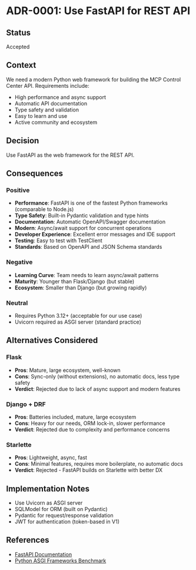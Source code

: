 # ADR-0001: Use FastAPI for REST API

## Status
Accepted

## Context
We need a modern Python web framework for building the MCP Control Center API. Requirements include:
- High performance and async support
- Automatic API documentation
- Type safety and validation
- Easy to learn and use
- Active community and ecosystem

## Decision
Use FastAPI as the web framework for the REST API.

## Consequences

### Positive
- **Performance**: FastAPI is one of the fastest Python frameworks (comparable to Node.js)
- **Type Safety**: Built-in Pydantic validation and type hints
- **Documentation**: Automatic OpenAPI/Swagger documentation
- **Modern**: Async/await support for concurrent operations
- **Developer Experience**: Excellent error messages and IDE support
- **Testing**: Easy to test with TestClient
- **Standards**: Based on OpenAPI and JSON Schema standards

### Negative
- **Learning Curve**: Team needs to learn async/await patterns
- **Maturity**: Younger than Flask/Django (but stable)
- **Ecosystem**: Smaller than Django (but growing rapidly)

### Neutral
- Requires Python 3.12+ (acceptable for our use case)
- Uvicorn required as ASGI server (standard practice)

## Alternatives Considered

### Flask
- **Pros**: Mature, large ecosystem, well-known
- **Cons**: Sync-only (without extensions), no automatic docs, less type safety
- **Verdict**: Rejected due to lack of async support and modern features

### Django + DRF
- **Pros**: Batteries included, mature, large ecosystem
- **Cons**: Heavy for our needs, ORM lock-in, slower performance
- **Verdict**: Rejected due to complexity and performance concerns

### Starlette
- **Pros**: Lightweight, async, fast
- **Cons**: Minimal features, requires more boilerplate, no automatic docs
- **Verdict**: Rejected - FastAPI builds on Starlette with better DX

## Implementation Notes
- Use Uvicorn as ASGI server
- SQLModel for ORM (built on Pydantic)
- Pydantic for request/response validation
- JWT for authentication (token-based in V1)

## References
- [FastAPI Documentation](https://fastapi.tiangolo.com/)
- [Python ASGI Frameworks Benchmark](https://www.techempower.com/benchmarks/)

